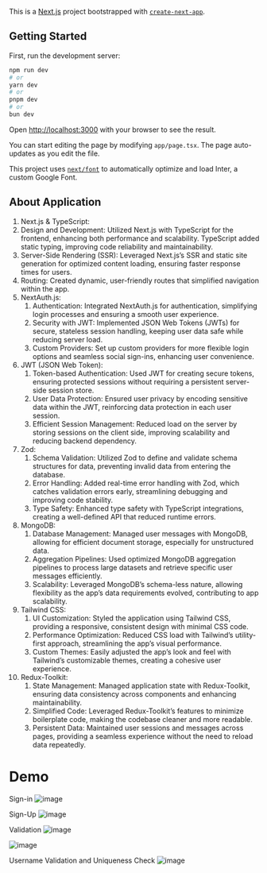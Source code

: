 This is a [Next.js](https://nextjs.org/) project bootstrapped with [`create-next-app`](https://github.com/vercel/next.js/tree/canary/packages/create-next-app).

## Getting Started

First, run the development server:

```bash
npm run dev
# or
yarn dev
# or
pnpm dev
# or
bun dev
```

Open [http://localhost:3000](http://localhost:3000) with your browser to see the result.

You can start editing the page by modifying `app/page.tsx`. The page auto-updates as you edit the file.

This project uses [`next/font`](https://nextjs.org/docs/basic-features/font-optimization) to automatically optimize and load Inter, a custom Google Font.

## About Application 
1. Next.js & TypeScript:
 1. Design and Development: Utilized Next.js with TypeScript for the frontend, enhancing both performance and scalability. TypeScript added static typing, improving code reliability and maintainability.
 2. Server-Side Rendering (SSR): Leveraged Next.js’s SSR and static site generation for optimized content loading, ensuring faster response times for users.
 3. Routing: Created dynamic, user-friendly routes that simplified navigation within the app.
2. NextAuth.js:
   1. Authentication: Integrated NextAuth.js for authentication, simplifying login processes and ensuring a smooth user experience.
   2. Security with JWT: Implemented JSON Web Tokens (JWTs) for secure, stateless session handling, keeping user data safe while reducing server load.
   3. Custom Providers: Set up custom providers for more flexible login options and seamless social sign-ins, enhancing user convenience.
3. JWT (JSON Web Token):
   1. Token-based Authentication: Used JWT for creating secure tokens, ensuring protected sessions without requiring a persistent server-side session store.
   2. User Data Protection: Ensured user privacy by encoding sensitive data within the JWT, reinforcing data protection in each user session.
   3. Efficient Session Management: Reduced load on the server by storing sessions on the client side, improving scalability and reducing backend dependency.
4. Zod:
   1. Schema Validation: Utilized Zod to define and validate schema structures for data, preventing invalid data from entering the database.
   2. Error Handling: Added real-time error handling with Zod, which catches validation errors early, streamlining debugging and improving code stability.
   3. Type Safety: Enhanced type safety with TypeScript integrations, creating a well-defined API that reduced runtime errors.
5. MongoDB:
   1. Database Management: Managed user messages with MongoDB, allowing for efficient document storage, especially for unstructured data.
   2. Aggregation Pipelines: Used optimized MongoDB aggregation pipelines to process large datasets and retrieve specific user messages efficiently.
   3. Scalability: Leveraged MongoDB’s schema-less nature, allowing flexibility as the app’s data requirements evolved, contributing to app scalability.
6. Tailwind CSS:
   1. UI Customization: Styled the application using Tailwind CSS, providing a responsive, consistent design with minimal CSS code.
   2. Performance Optimization: Reduced CSS load with Tailwind’s utility-first approach, streamlining the app’s visual performance.
   3. Custom Themes: Easily adjusted the app’s look and feel with Tailwind’s customizable themes, creating a cohesive user experience.
7. Redux-Toolkit:
   1. State Management: Managed application state with Redux-Toolkit, ensuring data consistency across components and enhancing maintainability.
   2. Simplified Code: Leveraged Redux-Toolkit’s features to minimize boilerplate code, making the codebase cleaner and more readable.
   3. Persistent Data: Maintained user sessions and messages across pages, providing a seamless experience without the need to reload data repeatedly.

# Demo

Sign-in
![image](https://github.com/user-attachments/assets/f854faa3-019d-4df9-9c54-3cda5af37159)

Sign-Up
![image](https://github.com/user-attachments/assets/d0e4bbdc-063f-4bee-b567-6a5a696aa0b6)

Validation
![image](https://github.com/user-attachments/assets/b703e1a4-a052-45c7-917c-717dafda6878)

![image](https://github.com/user-attachments/assets/ed32e597-d894-4207-998c-c947947f0a9d)
 
Username Validation and Uniqueness Check
![image](https://github.com/user-attachments/assets/69a45a7e-fd06-4831-bb55-d76dd57e44fc)



